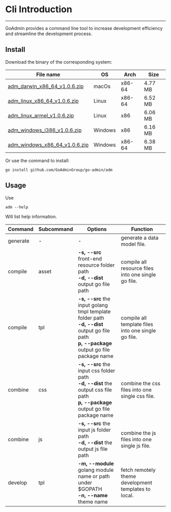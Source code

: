# Cli Introduction
---

GoAdmin provides a command line tool to increase development efficiency and streamline the development process.

## Install


Download the binary of the corresponding system:

|  File name   | OS  | Arch  | Size  |
|  ----  | ----  | ----  |----  |
| [adm_darwin_x86_64_v1.0.6.zip](http://file.go-admin.cn/go_admin/cli/v1_0_6/adm_darwin_x86_64_v1.0.6.zip)  | macOs | x86-64 | 4.77 MB
| [adm_linux_x86_64_v1.0.6.zip](http://file.go-admin.cn/go_admin/cli/v1_0_6/adm_linux_x86_64_v1.0.6.zip)  | Linux | x86-64   | 6.52 MB
| [adm_linux_armel_v1.0.6.zip](http://file.go-admin.cn/go_admin/cli/v1_0_6/adm_linux_armel_v1.0.6.zip)  | Linux | x86   | 6.06 MB
| [adm_windows_i386_v1.0.6.zip](http://file.go-admin.cn/go_admin/cli/v1_0_6/adm_windows_i386_v1.0.6.zip)  | Windows | x86  |6.16 MB
| [adm_windows_x86_64_v1.0.6.zip](http://file.go-admin.cn/go_admin/cli/v1_0_6/adm_windows_x86_64_v1.0.6.zip)  | Windows | x86-64   |6.38 MB


Or use the command to install:

```
go install github.com/GoAdminGroup/go-admin/adm
```

## Usage

Use

```
adm --help
```

Will list help information.

|  Command  |  Subcommand   | Options  | Function  | 
|  ---- | ---- | ----  | ----  |
| generate  |  - | - | generate a data model file.
| compile  | asset| **-s, --src** front-end resource folder path<br>**-d, --dist** output go file path | compile all resource files into one single go file.
| compile  | tpl | **-s, --src** the input golang tmpl template folder path<br>**-d, --dist** output go file path<br>**p, --package** output go file package name | compile all template files into one single go file.
| combine  | css| **-s, --src** the input css folder path<br>**-d, --dist** the output css file path<br>**p, --package** output go file package name | combine the css files into one single css file.
| combine  | js | **-s, --src** the input js folder path<br>**-d, --dist** the output js file path | combine the js files into one single js file.
| develop  | tpl | **-m, --module** golang module name or path under $GOPATH<br>**-n, --name** theme name | fetch remotely theme development templates to local.
